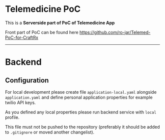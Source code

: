 # Telemedicine PoC

This is a **Serverside part of PoC of Telemedicine App**

Front part of PoC can be found here https://github.com/ro-jar/Telemed-PoC-for-CraftRx

---
# Backend

## Configuration
For local development please create file ```application-local.yaml``` alongside ```application.yaml``` and 
define personal application properties for example twilio API keys.

As you defined any local properties please run backend service with ```local``` profile. 

This file must not be pushed to the repository (preferably it should be added to ```.gitignore``` 
or moved another changelist).
